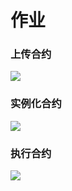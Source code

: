 # 作业

### 上传合约
![](https://i.imgur.com/J4gpmF5.png)

### 实例化合约
![](https://i.imgur.com/jya9j5V.png)

### 执行合约
![](https://i.imgur.com/drAaeah.png)